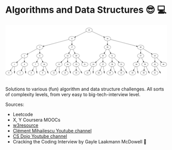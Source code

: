 # Algorithms and Data Structures :sunglasses: :computer:

![](trees_and_graphs/img/binary_tree.png)

Solutions to various (fun) algorithm and data structure challenges. All sorts of complexity levels,
from very easy to big-tech-interview level.

Sources:
- Leetcode
- X, Y Coursera MOOCs
- [w3resource](https://www.w3resource.com/python-exercises/)
- [Clément Mihailescu Youtube channel](https://www.youtube.com/channel/UCaO6VoaYJv4kS-TQO_M-N_g)
- [CS Dojo Youtube channel](https://www.youtube.com/channel/UCxX9wt5FWQUAAz4UrysqK9A)
- Cracking the Coding Interview by Gayle Laakmann McDowell :green_heart:
